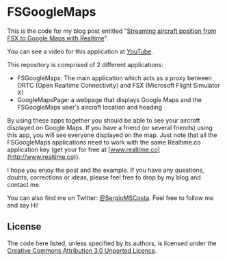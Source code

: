# FSGoogleMaps #
This is the code for my blog post entitled "[Streaming aircraft position from FSX to Google Maps with Realtime](http://www.sergiocosta.me/streaming-aircraft-position-from-fsx-to-google-maps-with-realtime)".

You can see a video for this application at [YouTube](http://youtu.be/4engZ-fvNkU).

This repository is comprised of 2 different applications:

- FSGoogleMaps: The main application which acts as a proxy between ORTC (Open Realtime Connectivity) and FSX (Microsoft Flight Simulator X)
- GoogleMapsPage: a webpage that displays Google Maps and the FSGoogleMaps user's aircraft location and heading

By using these apps together you should be able to see your aircraft displayed on Google Maps. If you have a friend (or several friends) using this app, you will see everyone displayed on the map. Just note that all the FSGoogleMaps applications need to work with the same Realtime.co application key (get your for free at [www.realtime.co](http://www.realtime.co)).

I hope you enjoy the post and the example. If you have any questions, doubts, corrections or ideas, please feel free to drop by my blog and contact me.

You can also find me on Twitter: [@SergioMSCosta](https://twitter.com/sergiomscosta). Feel free to follow me and say Hi!

## License ##
The code here listed, unless specified by its authors, is licensed under the [Creative Commons Attribution 3.0 Unported Licence](http://creativecommons.org/licenses/by/3.0/deed.en_US).